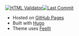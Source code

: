 [![HTML Validator](https://img.shields.io/github/workflow/status/khusika/khusika.github.io/HTML%20Validator?label=HTML%20Validator&style=flat-square)](https://github.com/khusika/khusika.github.io/actions/workflows/htmlvalidator.yaml)[![Last Commit](https://img.shields.io/github/last-commit/khusika/khusika.github.io/master?style=flat-square)](https://github.com/khusika/khusika.github.io/commits/master)  
* Hosted on [GitHub Pages](https://pages.github.com/)  
* Built with [Hugo](https://gohugo.io/)  
* Theme uses [FeelIt](https://github.com/khusika/FeelIt)  
